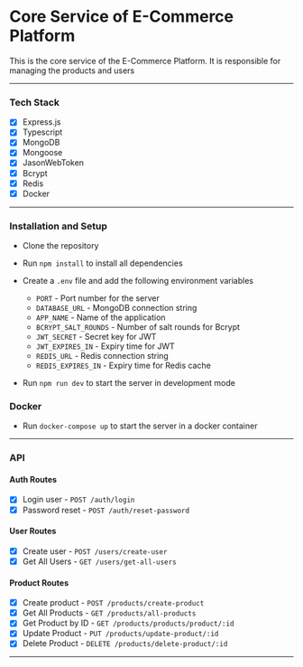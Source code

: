 # Core Service of E-Commerce Platform
This is the core service of the E-Commerce Platform. It is responsible for managing the products and users

---

### Tech Stack

- [x] Express.js
- [x] Typescript
- [x] MongoDB
- [x] Mongoose
- [x] JasonWebToken
- [x] Bcrypt
- [x] Redis
- [x] Docker

---

### Installation and Setup

- Clone the repository
- Run `npm install` to install all dependencies
- Create a `.env` file and add the following environment variables
  - `PORT` - Port number for the server
  - `DATABASE_URL` - MongoDB connection string
  - `APP_NAME` - Name of the application
  - `BCRYPT_SALT_ROUNDS` - Number of salt rounds for Bcrypt
  - `JWT_SECRET` - Secret key for JWT
  - `JWT_EXPIRES_IN` - Expiry time for JWT
  - `REDIS_URL` - Redis connection string
  - `REDIS_EXPIRES_IN` - Expiry time for Redis cache

- Run `npm run dev` to start the server in development mode

### Docker 

- Run `docker-compose up` to start the server in a docker container

---

### API

#### Auth Routes

- [x] Login user - `POST /auth/login`
- [x] Password reset - `POST /auth/reset-password`

#### User Routes

- [x] Create user - `POST /users/create-user`
- [x] Get All Users - `GET /users/get-all-users`

#### Product Routes

- [x] Create product - `POST /products/create-product`
- [x] Get All Products - `GET /products/all-products`
- [x] Get Product by ID - `GET /products/products/product/:id`
- [x] Update Product - `PUT /products/update-product/:id`
- [x] Delete Product - `DELETE /products/delete-product/:id`

---